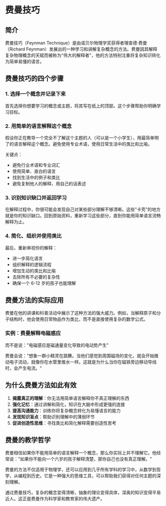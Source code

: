 # 费曼技巧

## 简介

费曼技巧（Feynman Technique）是由诺贝尔物理学奖获得者理查德·费曼（Richard Feynman）发展出的一种学习和讲解复杂概念的方法。费曼因其解释复杂物理概念的天赋而被称为"伟大的解释者"，他的方法特别注重将复杂知识转化为简单易懂的语言。

## 费曼技巧的四个步骤

### 1. 选择一个概念并记录下来

首先选择你想要学习的概念或主题，将其写在纸上的顶部。这个步骤帮助你明确学习目标。

### 2. 用简单的语言解释这个概念

假设你正在教导一个完全不了解这个主题的人（可以是一个小学生），用最简单明了的语言解释这个概念。避免使用专业术语，使用日常生活中的类比和比喻。

关键点：

- 避免行业术语和专业词汇
- 使用简单、直白的语言
- 找到生活中的例子和类比
- 避免复制他人的解释，用自己的话表述

### 3. 识别知识缺口并返回学习

在解释过程中，你很可能会发现自己对某些部分理解不够清晰。这些"卡壳"的地方就是你的知识缺口。回到原始资料，重新学习这些部分，直到你能用简单语言流畅解释为止。

### 4. 简化、组织并使用类比

最后，重新审视你的解释：

- 进一步简化语言
- 组织解释的逻辑流程
- 增加生动的类比和比喻
- 去除所有不必要的复杂性
- 确保一个 6-12 岁的孩子也能理解

## 费曼方法的实际应用

费曼在他的讲课和科普活动中展示了这种方法的强大威力。例如，当解释原子和分子结构时，他会使用日常物品作为类比，而不是直接使用复杂的数学公式。

### 实例：费曼解释电磁感应

而不是说："电磁感应是磁通量变化导致的电动势产生"

费曼会说："想象一群小精灵在跳舞。当他们感觉到周围磁场的变化，就会开始推动电子流动，就像你在水管里推水一样。这就是为什么当你在磁铁旁边移动导线时，会产生电流。"

## 为什么费曼方法如此有效

1. **揭露真正的理解**：你无法用简单语言解释你不真正理解的东西
2. **强化记忆**：通过讲解和简化，知识在大脑中形成更强的连接
3. **提高沟通能力**：训练你将复杂概念转化为易懂语言的能力
4. **发现知识盲点**：帮助识别理解中的薄弱环节
5. **促进创造性思维**：寻找类比和简化解释需要创造性思考

## 费曼的教学哲学

费曼相信如果你不能用简单的语言解释一个概念，那么你实际上并不理解它。他经常说："如果你不能向一个六岁的孩子解释清楚，那你自己也没有真正理解。"

费曼的方法不仅适用于物理学，还可以应用到几乎所有学科的学习中，从数学到哲学，从编程到历史。它是一种强大的思维工具，可以帮助我们获得对任何主题的深刻理解。

通过费曼技巧，复杂的概念变得清晰，抽象的理论变得具体，深奥的知识变得平易近人。这正是费曼作为科学家和教育家的伟大遗产。
